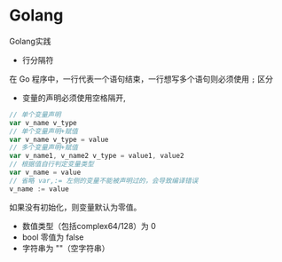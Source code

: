 # Golang
 Golang实践

- 行分隔符

在 Go 程序中，一行代表一个语句结束，一行想写多个语句则必须使用 `;` 区分

- 变量的声明必须使用空格隔开,
```Go
// 单个变量声明
var v_name v_type
// 单个变量声明+赋值
var v_name v_type = value
// 多个变量声明+赋值
var v_name1, v_name2 v_type = value1, value2
// 根据值自行判定变量类型
var v_name = value
// 省略 var,:= 左侧的变量不能被声明过的，会导致编译错误
v_name := value
```


如果没有初始化，则变量默认为零值。
- 数值类型（包括complex64/128）为 0
- bool 零值为 false
- 字符串为 ""（空字符串）